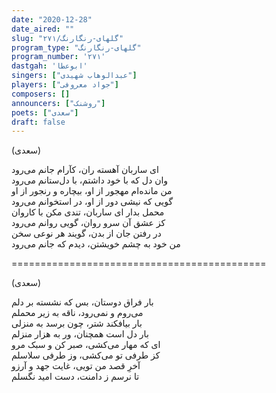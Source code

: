 ```yaml
---
date: "2020-12-28"
date_aired: ""
slug: "گلهای-رنگارنگ/۲۷۱"
program_type: "گلهای-رنگارنگ"
program_number: '۲۷۱'
dastgah: 'ابوعطا'
singers: ["عبدالوهاب شهیدی"]
players: ["جواد معروفی"]
composers: []
announcers: ["روشنک"]
poets: ["سعدی"]
draft: false
---
```


(سعدی)  

ای ساربان آهسته ران، کآرام جانم می‌رود  
وان دل که با خود داشتم، با دل‌ستانم می‌رود  
من مانده‌ام مهجور از او، بیچاره و رنجور از او  
گویی که نیشی دور از او، در استخوانم می‌رود  
محمل بدار ای ساربان، تندی مکن با کاروان  
کز عشق آن سرو روان، گویی روانم می‌رود  
در رفتن جان از بدن، گویند هر نوعی سخن  
من خود به چشم خویشتن، دیدم که جانم می‌رود  

============================================  

(سعدی)  

بار فراق دوستان، بس که نشسته بر دلم  
می‌روم و نمی‌رود، ناقه به زیر محملم  
بار بیافکند شتر، چون برسد به منزلی  
بار دل است همچنان، ور به هزار منزلم  
ای که مهار می‌کشی، صبر کن و سبک مرو  
کز طرفی تو می‌کشی، وز طرفی سلاسلم  
آخرِ قصد من تویی، غایت جهد و آرزو  
تا نرسم ز دامنت، دست امید نگسلم  
